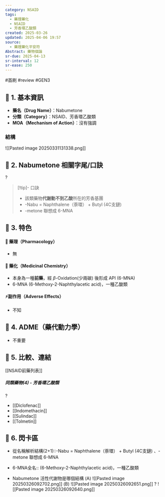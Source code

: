 ```yaml
---
category: NSAID
tags:
  - 藥理藥化
  - NSAID
  - 芳香環乙酸類
created: 2025-03-26
updated: 2025-04-06 19:57
source:
  - 藥理藥化平安符
Abstract: 藥物個論
sr-due: 2025-04-13
sr-interval: 12
sr-ease: 250
---
```

#首刷 #review #GEN3
## 🔹 1. 基本資訊
- **藥名（Drug Name）**：Nabumetone
- **分類（Category）**：NSAID、芳香環乙酸類
- **MOA（Mechanism of Action）**：沒有強調

### 結構
![[Pasted image 20250331131338.png]]


## 🔹 2. Nabumetone 相關字尾/口訣
?
> [!tip]- 口訣
> - 該類藥物**代謝動不到乙酸**所在的芳香基團
> - -Nabu = Naphthalene（萘環） + Butyl (4C支鏈)
> - -metone 聯想成 6-MNA <!--SR:!2025-04-12,11,270-->

## 🔹 3. 特色
#### 🧪 藥理（Pharmacology）

- 無

#### 🧬 藥化（Medicinal Chemistry）

- 本身為一種**前藥**，經 $\beta$-Oxidation(少兩碳) 後形成 API (6-MNA)
- 6-MNA (6-Methoxy-2-Naphthylacetic acid)，一種乙酸類

#### ⚡副作用（Adverse Effects）

- 不知


## 🔹 4. ADME（藥代動力學）
 - 不重要
## 🔹 5. 比較、連結

[[NSAID前藥列表]]

##### 同類藥物(4) - 芳香環乙酸類
?
- [[Diclofenac]]
- [[Indomethacin]]
- [[Sulindac]]
- [[Tolmetin]] <!--SR:!2025-04-12,11,270-->



## 🔹 6. 閃卡區

- 從名稱解析結構(2+1)::-Nabu = Naphthalene（萘環） + Butyl (4C支鏈) 、-metone 聯想成 6-MNA <!--SR:!2025-04-12,11,270-->

- 6-MNA全名:: (6-Methoxy-2-Naphthylacetic acid)，一種乙酸類 <!--SR:!2025-04-12,11,270-->

- Nabumetone 活性代謝物是哪個結構
(A)
![[Pasted image 20250326092702.png]]
(B)
![[Pasted image 20250326092651.png]]
?
![[Pasted image 20250326092640.png]] <!--SR:!2025-04-17,16,290-->